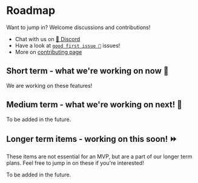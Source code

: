 # Roadmap

Want to jump in? Welcome discussions and contributions! 

- Chat with us on [💬 Discord](https://discord.gg/KqswhpVgdU)
- Have a look at [`good first issue 💖`](https://github.com/tensorchord/pgvecto.rs/issues?q=is%3Aissue+is%3Aopen+label%3A%22good+first+issue+%E2%9D%A4%EF%B8%8F%22) issues!
- More on [contributing page](./contributing.md)

## Short term - what we're working on now 🎉

We are working on these features!

## Medium term - what we're working on next! 🏃

To be added in the future.

## Longer term items - working on this soon! ⏩

These items are not essential for an MVP, but are a part of our longer term plans. Feel free to jump in on these if you're interested!

To be added in the future.
